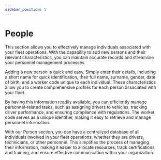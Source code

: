 ```yaml
---
sidebar_position: 5
---
```


# People

This section allows you to effectively manage individuals associated with your fleet operations. With the capability to add new persons and their relevant characteristics, you can maintain accurate records and streamline your personnel management processes.

Adding a new person is quick and easy. Simply enter their details, including a short name for quick identification, their full name, surname, gender, date of birth, and a worker code unique to each individual. These characteristics allow you to create comprehensive profiles for each person associated with your fleet.

By having this information readily available, you can efficiently manage personnel-related tasks, such as assigning drivers to vehicles, tracking driver performance, and ensuring compliance with regulations. The worker code serves as a unique identifier, making it easy to retrieve and manage personnel information.

With our Person section, you can have a centralized database of all individuals involved in your fleet operations, whether they are drivers, technicians, or other personnel. This simplifies the process of managing their information, making it easier to allocate resources, track certifications and training, and ensure effective communication within your organization.


